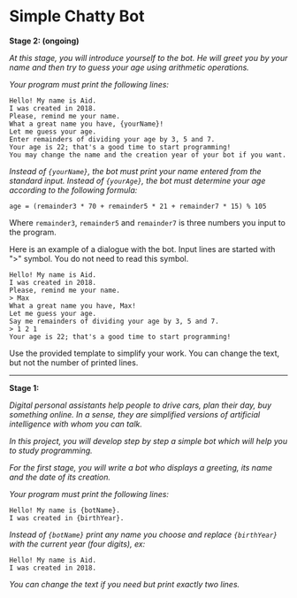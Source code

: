 # Simple Chatty Bot


**Stage 2: (ongoing)**

_At this stage, you will introduce yourself to the bot. He will greet you by your name and then try to guess your age using arithmetic operations._

_Your program must print the following lines:_

```
Hello! My name is Aid.
I was created in 2018.
Please, remind me your name.
What a great name you have, {yourName}!
Let me guess your age.
Enter remainders of dividing your age by 3, 5 and 7.
Your age is 22; that's a good time to start programming!
You may change the name and the creation year of your bot if you want.
```

_Instead of `{yourName}`, the bot must print your name entered from the standard input. Instead of `{yourAge}`, the bot must determine your age according to the following formula:_

```
age = (remainder3 * 70 + remainder5 * 21 + remainder7 * 15) % 105
```
Where `remainder3`, `remainder5` and `remainder7` is three numbers you input to the program.

Here is an example of a dialogue with the bot. Input lines are started with ">" symbol. You do not need to read this symbol.

```
Hello! My name is Aid.
I was created in 2018.
Please, remind me your name.
> Max
What a great name you have, Max!
Let me guess your age.
Say me remainders of dividing your age by 3, 5 and 7.
> 1 2 1
Your age is 22; that's a good time to start programming!
```

Use the provided template to simplify your work. You can change the text, but not the number of printed lines.
***

**Stage 1:**

_Digital personal assistants help people to drive cars, plan their day, buy something online. In a sense, they are simplified versions of artificial intelligence with whom you can talk._

_In this project, you will develop step by step a simple bot which will help you to study programming._

_For the first stage, you will write a bot who displays a greeting, its name and the date of its creation._

_Your program must print the following lines:_

```
Hello! My name is {botName}.
I was created in {birthYear}.
```
_Instead of `{botName}` print any name you choose and replace `{birthYear}` with the current year (four digits), ex:_

```
Hello! My name is Aid.
I was created in 2018.
```
_You can change the text if you need but print exactly two lines._
